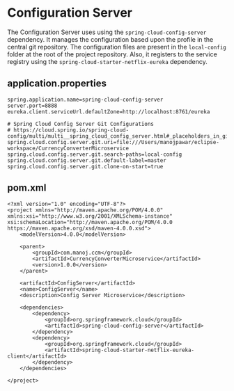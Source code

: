 # Configuration Server
The Configuration Server uses using the `spring-cloud-config-server` dependency. It manages the configuration based upon the profile in the central git repository.  The configuration files are present in the `local-config` folder at the root of the project repository. Also, it registers to the service registry using the `spring-cloud-starter-netflix-eureka` dependency.

## application.properties
```
spring.application.name=spring-cloud-config-server
server.port=8888
eureka.client.serviceUrl.defaultZone=http://localhost:8761/eureka

# Spring Cloud Config Server Git Configurations 
# https://cloud.spring.io/spring-cloud-config/multi/multi__spring_cloud_config_server.html#_placeholders_in_git_search_paths
spring.cloud.config.server.git.uri=file:///Users/manojpawar/eclipse-workspace/CurrencyConverterMicroservice
spring.cloud.config.server.git.search-paths=local-config
spring.cloud.config.server.git.default-label=master
spring.cloud.config.server.git.clone-on-start=true
```

## pom.xml
```
<?xml version="1.0" encoding="UTF-8"?>
<project xmlns="http://maven.apache.org/POM/4.0.0" xmlns:xsi="http://www.w3.org/2001/XMLSchema-instance" xsi:schemaLocation="http://maven.apache.org/POM/4.0.0 https://maven.apache.org/xsd/maven-4.0.0.xsd">
	<modelVersion>4.0.0</modelVersion>

	<parent>
		<groupId>com.manoj.ccm</groupId>
		<artifactId>CurrencyConverterMicroservice</artifactId>
		<version>1.0.0</version>
	</parent>

	<artifactId>ConfigServer</artifactId>
	<name>ConfigServer</name>
	<description>Config Server Microservice</description>

	<dependencies>
		<dependency>
			<groupId>org.springframework.cloud</groupId>
			<artifactId>spring-cloud-config-server</artifactId>
		</dependency>
		<dependency>
			<groupId>org.springframework.cloud</groupId>
			<artifactId>spring-cloud-starter-netflix-eureka-client</artifactId>
		</dependency>
	</dependencies>

</project>
```